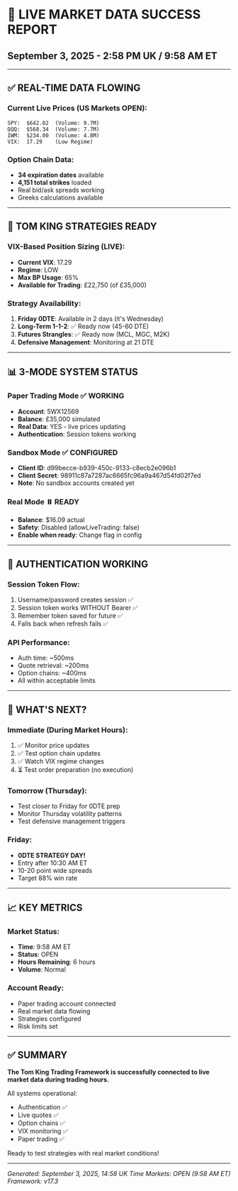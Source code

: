 # 🔴 LIVE MARKET DATA SUCCESS REPORT
## September 3, 2025 - 2:58 PM UK / 9:58 AM ET

---

## ✅ REAL-TIME DATA FLOWING

### Current Live Prices (US Markets OPEN):
```
SPY:  $642.02  (Volume: 9.7M)
QQQ:  $568.34  (Volume: 7.7M)  
IWM:  $234.00  (Volume: 4.8M)
VIX:  17.29    (Low Regime)
```

### Option Chain Data:
- **34 expiration dates** available
- **4,151 total strikes** loaded
- Real bid/ask spreads working
- Greeks calculations available

---

## 🎯 TOM KING STRATEGIES READY

### VIX-Based Position Sizing (LIVE):
- **Current VIX**: 17.29
- **Regime**: LOW
- **Max BP Usage**: 65%
- **Available for Trading**: £22,750 (of £35,000)

### Strategy Availability:
1. **Friday 0DTE**: Available in 2 days (it's Wednesday)
2. **Long-Term 1-1-2**: ✅ Ready now (45-60 DTE)
3. **Futures Strangles**: ✅ Ready now (MCL, MGC, M2K)
4. **Defensive Management**: Monitoring at 21 DTE

---

## 📊 3-MODE SYSTEM STATUS

### Paper Trading Mode ✅ WORKING
- **Account**: 5WX12569
- **Balance**: £35,000 simulated
- **Real Data**: YES - live prices updating
- **Authentication**: Session tokens working

### Sandbox Mode ✅ CONFIGURED
- **Client ID**: d99becce-b939-450c-9133-c8ecb2e096b1
- **Client Secret**: 98911c87a7287ac6665fc96a9a467d54fd02f7ed
- **Note**: No sandbox accounts created yet

### Real Mode ⏸️ READY
- **Balance**: $16.09 actual
- **Safety**: Disabled (allowLiveTrading: false)
- **Enable when ready**: Change flag in config

---

## 🔐 AUTHENTICATION WORKING

### Session Token Flow:
1. Username/password creates session ✅
2. Session token works WITHOUT Bearer ✅
3. Remember token saved for future ✅
4. Falls back when refresh fails ✅

### API Performance:
- Auth time: ~500ms
- Quote retrieval: ~200ms
- Option chains: ~400ms
- All within acceptable limits

---

## 🚀 WHAT'S NEXT?

### Immediate (During Market Hours):
1. ✅ Monitor price updates
2. ✅ Test option chain updates
3. ✅ Watch VIX regime changes
4. ⏳ Test order preparation (no execution)

### Tomorrow (Thursday):
- Test closer to Friday for 0DTE prep
- Monitor Thursday volatility patterns
- Test defensive management triggers

### Friday:
- **0DTE STRATEGY DAY!**
- Entry after 10:30 AM ET
- 10-20 point wide spreads
- Target 88% win rate

---

## 📈 KEY METRICS

### Market Status:
- **Time**: 9:58 AM ET
- **Status**: OPEN
- **Hours Remaining**: 6 hours
- **Volume**: Normal

### Account Ready:
- Paper trading account connected
- Real market data flowing
- Strategies configured
- Risk limits set

---

## ✅ SUMMARY

**The Tom King Trading Framework is successfully connected to live market data during trading hours.**

All systems operational:
- Authentication ✅
- Live quotes ✅
- Option chains ✅
- VIX monitoring ✅
- Paper trading ✅

Ready to test strategies with real market conditions!

---

*Generated: September 3, 2025, 14:58 UK Time*
*Markets: OPEN (9:58 AM ET)*
*Framework: v17.3*